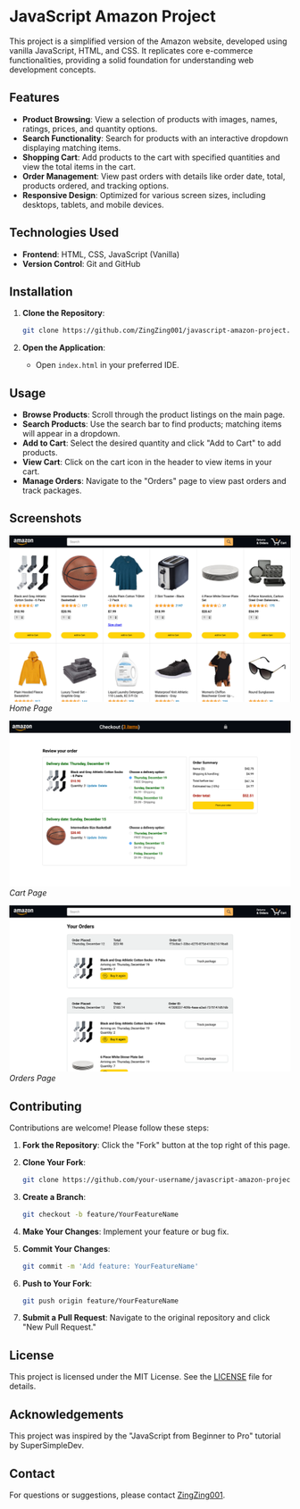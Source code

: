 # JavaScript Amazon Project

This project is a simplified version of the Amazon website, developed using vanilla JavaScript, HTML, and CSS. It replicates core e-commerce functionalities, providing a solid foundation for understanding web development concepts.

## Features

- **Product Browsing**: View a selection of products with images, names, ratings, prices, and quantity options.
- **Search Functionality**: Search for products with an interactive dropdown displaying matching items.
- **Shopping Cart**: Add products to the cart with specified quantities and view the total items in the cart.
- **Order Management**: View past orders with details like order date, total, products ordered, and tracking options.
- **Responsive Design**: Optimized for various screen sizes, including desktops, tablets, and mobile devices.

## Technologies Used

- **Frontend**: HTML, CSS, JavaScript (Vanilla)
- **Version Control**: Git and GitHub

## Installation

1. **Clone the Repository**:

   ```bash
   git clone https://github.com/ZingZing001/javascript-amazon-project.git
   ```

2. **Open the Application**:
   - Open `index.html` in your preferred IDE.

## Usage

- **Browse Products**: Scroll through the product listings on the main page.
- **Search Products**: Use the search bar to find products; matching items will appear in a dropdown.
- **Add to Cart**: Select the desired quantity and click "Add to Cart" to add products.
- **View Cart**: Click on the cart icon in the header to view items in your cart.
- **Manage Orders**: Navigate to the "Orders" page to view past orders and track packages.

## Screenshots

![Home Page](images/screenshots/home_page.png)
*Home Page*

![Cart Page](images/screenshots/cart_page.png)
*Cart Page*

![Orders Page](images/screenshots/orders_page.png)
*Orders Page*

## Contributing

Contributions are welcome! Please follow these steps:

1. **Fork the Repository**: Click the "Fork" button at the top right of this page.
2. **Clone Your Fork**:

   ```bash
   git clone https://github.com/your-username/javascript-amazon-project.git
   ```

3. **Create a Branch**:

   ```bash
   git checkout -b feature/YourFeatureName
   ```

4. **Make Your Changes**: Implement your feature or bug fix.
5. **Commit Your Changes**:

   ```bash
   git commit -m 'Add feature: YourFeatureName'
   ```

6. **Push to Your Fork**:

   ```bash
   git push origin feature/YourFeatureName
   ```

7. **Submit a Pull Request**: Navigate to the original repository and click "New Pull Request."

## License

This project is licensed under the MIT License. See the [LICENSE](LICENSE) file for details.

## Acknowledgements

This project was inspired by the "JavaScript from Beginner to Pro" tutorial by SuperSimpleDev.

## Contact

For questions or suggestions, please contact [ZingZing001](https://github.com/ZingZing001).
